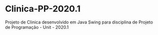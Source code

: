 # Clinica-PP-2020.1
Projeto de Clinica desenvolvido em Java Swing para disciplina de Projeto de Programação - Unit - 2020.1
